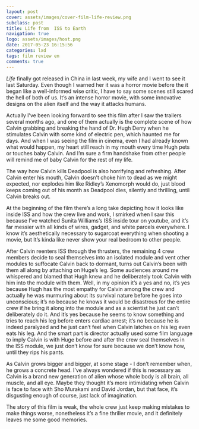 ```yaml
---
layout: post
cover: assets/images/cover-film-life-review.png
subclass: post
title: Life from  ISS to Earth
navigation: true
logo: assets/images/host.png
date: 2017-05-23 16:15:56
categories: lxd
tags: film review en
comments: true
---
```


*Life* finally got released in China in last week, my wife and I went to see it last Saturday. Even though I warned her it was a horror movie before the it began like a well-informed wise critic, I have to say some scenes still scared the hell of both of us. It’s an intense horror movie, with some innovative designs on the alien itself and the way it attacks humans.

Actually I’ve been looking forward to see this film after I saw the trailers several months ago, and one of them actually is the complete scene of how Calvin grabbing and breaking the hand of Dr. Hugh Derry when he stimulates Calvin with some kind of electric pen, which haunted me for days. And when I was seeing the film in cinema, even I had already known what would happen, my heart still reach in my mouth every time Hugh pets or touches baby Calvin. And I’m sure a firm handshake from other people will remind me of baby Calvin for the rest of my life.

The way how Calvin kills Deadpool is also horrifying and refreshing. After Calvin enter his mouth, Calvin doesn’t choke him to dead as we might expected, nor explodes him like Ridley’s Xenomorph would do, just blood keeps coming out of his month as Deadpool dies, silently and thrilling, until Calvin breaks out.


At the beginning of the film there’s a long take depicting how it looks like inside ISS and how the crew live and work, I smirked when I saw this because I’ve watched Sunita Williams’s ISS inside tour on youtube, and it’s far messier with all kinds of wires, gadget, and white parcels everywhere. I know it’s aesthetically necessary to sugarcoat everything when shooting a movie, but It’s kinda like never show your real bedroom to other people.

After Calvin reenters ISS through the thrusters, the remaining 4 crew members decide to seal themselves into an isolated module and vent other modules to suffocate Calvin back to dormant, turns out Calvin’s been with them all along by attaching on Huge’s leg. Some audiences around me whispered and blamed that Hugh knew and he deliberately took Calvin with him into the module with them. Well, in my opinion it’s a yes and no, it’s yes because Hugh has the most empathy for Calvin among the crew and actually he was murmuring about its survival nature before he goes into unconscious; it’s no because he knows it would be disastrous for the entire crew if he bring it along into the module and as a scientist he just can’t deliberately do it. And it’s yes because he seems to know something and tries to reach his leg before enters cardiac arrest; it’s no because he is indeed paralyzed and he just can’t feel when Calvin latches on his leg even eats his leg.
And the smart part is director actually used some film language to imply Calvin is with Huge before and after the crew seal themselves in the ISS module, we just don’t know for sure because we don’t know how, until they rips his pants.

As Calvin grows bigger and bigger, at some stage - I don’t remember when, he grows a concrete head. I’ve always wondered if this is necessary as Calvin is a brand new generation of alien whose whole body is all brain, all muscle, and all eye. Maybe they thought it’s more intimidating when Calvin is face to face with Sho Murakami and David Jordan, but that face, it’s disgusting enough of course, just lack of imagination.

The story of this film is weak, the whole crew just keep making mistakes to make things worse, nonetheless it’s a fine thriller movie, and it definitely leaves me some good memories.
